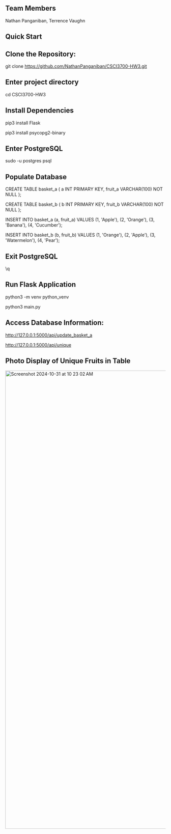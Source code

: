 ## Team Members
Nathan Panganiban, Terrence Vaughn

## Quick Start

## Clone the Repository:

git clone https://github.com/NathanPanganiban/CSCI3700-HW3.git


## Enter project directory

cd CSCI3700-HW3


## Install Dependencies

pip3 install Flask

pip3 install psycopg2-binary


## Enter PostgreSQL

sudo -u postgres psql


## Populate Database

CREATE TABLE basket_a (
    a INT PRIMARY KEY,
    fruit_a VARCHAR(100) NOT NULL
);

CREATE TABLE basket_b (
    b INT PRIMARY KEY,
    fruit_b VARCHAR(100) NOT NULL
);

INSERT INTO basket_a (a, fruit_a) VALUES
    (1, 'Apple'),
    (2, 'Orange'),
    (3, 'Banana'),
    (4, 'Cucumber');

INSERT INTO basket_b (b, fruit_b) VALUES
    (1, 'Orange'),
    (2, 'Apple'),
    (3, 'Watermelon'),
    (4, 'Pear');



## Exit PostgreSQL

\q


## Run Flask Application

python3 -m venv python_venv

python3 main.py


## Access Database Information:

http://127.0.0.1:5000/api/update_basket_a

http://127.0.0.1:5000/api/unique

## Photo Display of Unique Fruits in Table

<img width="1440" alt="Screenshot 2024-10-31 at 10 23 02 AM" src="https://github.com/user-attachments/assets/8948c431-321b-47ac-b642-4ff483ce4edd">

